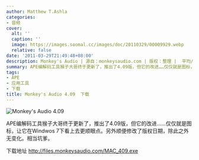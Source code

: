 ```yaml
---
author: Matthew T.Ashla
categories:
- 音频
cover:
  alt: ''
  caption: ''
  image: https://images.soomal.cc/images/doc/20110329/00009929.webp
  relative: false
date: '2011-03-29T21:49:48+08:00'
description: Monkey's Audio | 源自：monkeysaudio.com | 版权：整理 |  平均/总评分：09.33/56
summary: APE编解码工具猴子大哥终于更新了，推出了4.09版，但它的改进……仅仅就是图标，让它在Windwos 7下看上去更顺眼点。另外顺便修改了版权日期，除此之外无变化。相当坑爹
tags:
- APE
- 应用工具
- 下载
title: Monkey's Audio 4.09  下载
---
```


![Monkey's Audio 4.09](https://images.soomal.cc/images/doc/20110329/00009929.webp)



APE编解码工具猴子大哥终于更新了，推出了4.09版，但它的改进……仅仅就是图标，让它在Windwos 7下看上去更顺眼点。另外顺便修改了版权日期，除此之外无变化。相当坑爹。



下载地址
http://files.monkeysaudio.com/MAC_409.exe